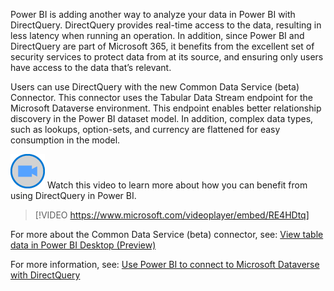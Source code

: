 Power BI is adding another way to analyze your data in Power BI with DirectQuery. DirectQuery provides real-time access to the data, resulting in less latency when running an operation.  In addition, since Power BI and DirectQuery are part of Microsoft 365, it benefits from the excellent set of security services to protect data from at its source, and ensuring only users have access to the data that’s relevant.

Users can use DirectQuery with the new Common Data Service (beta) Connector. This connector uses the Tabular Data Stream endpoint for the Microsoft Dataverse environment. This endpoint enables better relationship discovery in the Power BI dataset model. In addition, complex data types, such as lookups, option-sets, and currency are flattened for easy consumption in the model.

![Icon indicating play video](../media/video-icon.png) Watch this video to learn more about how you can benefit from using DirectQuery in Power BI.

>[!VIDEO https://www.microsoft.com/videoplayer/embed/RE4HDtq]

For more about the Common Data Service (beta) connector, see: [View table data in Power BI Desktop (Preview)](https://docs.microsoft.com/powerapps/maker/common-data-service/view-entity-data-power-bi)

For more information, see:  [Use Power BI to connect to Microsoft Dataverse with DirectQuery](https://docs.microsoft.com/power-platform-release-plan/2020wave2/data-platform/use-power-bi-connect-microsoft-dataverse-directquery)

